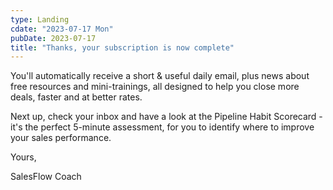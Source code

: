 ```yaml
---
type: Landing
cdate: "2023-07-17 Mon"
pubDate: 2023-07-17
title: "Thanks, your subscription is now complete"
---
```


You'll automatically receive a short & useful daily email, plus news about free resources and mini-trainings, all designed to help you close more deals, faster and at better rates.

Next up, check your inbox and have a look at the Pipeline Habit Scorecard - it's the perfect 5-minute assessment, for you to identify where to improve your sales performance.

Yours,

SalesFlow Coach
